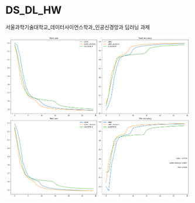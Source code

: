 # DS_DL_HW
서울과학기술대학교_데이터사이언스학과_인공신경망과 딥러닝 과제


<img src="https://github.com/bae301764/DS_DL_HW/blob/main/loss%20and%20accuracy%20plot.png">
